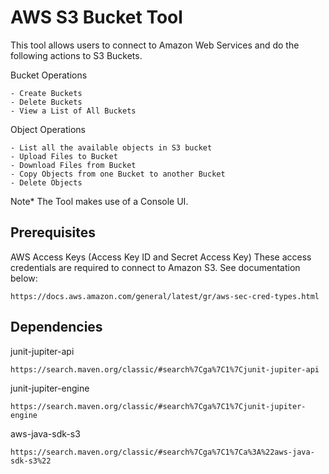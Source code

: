 # AWS S3 Bucket Tool

This tool allows users to connect to Amazon Web Services and do the following actions to S3 Buckets.

Bucket Operations
```
- Create Buckets
- Delete Buckets
- View a List of All Buckets
```
Object Operations
```
- List all the available objects in S3 bucket
- Upload Files to Bucket
- Download Files from Bucket
- Copy Objects from one Bucket to another Bucket
- Delete Objects
```
Note* The Tool makes use of a Console UI.

## Prerequisites

AWS Access Keys (Access Key ID and Secret Access Key)
These access credentials are required to connect to Amazon S3. 
See documentation below:
```
https://docs.aws.amazon.com/general/latest/gr/aws-sec-cred-types.html
```
## Dependencies

junit-jupiter-api
```
https://search.maven.org/classic/#search%7Cga%7C1%7Cjunit-jupiter-api
```
junit-jupiter-engine
```
https://search.maven.org/classic/#search%7Cga%7C1%7Cjunit-jupiter-engine
```
aws-java-sdk-s3
```
https://search.maven.org/classic/#search%7Cga%7C1%7Ca%3A%22aws-java-sdk-s3%22
```
